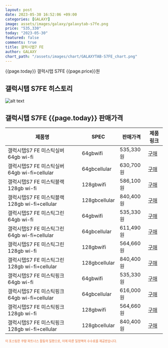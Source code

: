 ```yaml
---
layout: post
date: 2023-05-30 16:52:06 +09:00
categories: [GALAXY]
image: assets/images/galaxy/galaxytab-s7fe.png
price: "535,330"
today: "2023-05-30"
featured: false
comments: true
title: 갤럭시탭7 FE
author: GALAXY
chart_path: "/assets/images/chart/GALAXYTAB-S7FE_chart.png"
---
```


{{page.today}} 갤럭시탭 S7FE {{page.price}}원

## 갤럭시탭 S7FE 히스토리
![alt text]({{page.chart_path}} "갤럭시S23 히스토리")

## 갤럭시탭 S7FE {{page.today}} 판매가격
<main>
<table id="rwd-table-large">
  <thead>
    <tr>
      <th>제품명</th>
      <th>SPEC</th>
      <th>판매가격</th>
      <th>제품링크</th>
    </tr>
  </thead>
  <tbody><tr>
        <td>갤럭시탭S7 FE 미스틱실버 64gb wi-fi</td>
        <td>64gbwifi</td>
        <td>535,330원</td>
        <td><a href='https://link.coupang.com/a/SBKEA' target='_blank'>구매</a></td>
        </tr><tr>
        <td>갤럭시탭S7 FE 미스틱실버 64gb wi-fi+cellular</td>
        <td>64gbcellular</td>
        <td>630,700원</td>
        <td><a href='https://link.coupang.com/a/SBKLq' target='_blank'>구매</a></td>
        </tr><tr>
        <td>갤럭시탭S7 FE 미스틱블랙 128gb wi-fi</td>
        <td>128gbwifi</td>
        <td>586,100원</td>
        <td><a href='https://link.coupang.com/a/SBKNL' target='_blank'>구매</a></td>
        </tr><tr>
        <td>갤럭시탭S7 FE 미스틱블랙 128gb wi-fi+cellular</td>
        <td>128gbcellular</td>
        <td>840,400원</td>
        <td><a href='https://link.coupang.com/a/SBKQY' target='_blank'>구매</a></td>
        </tr><tr>
        <td>갤럭시탭S7 FE 미스틱그린 64gb wi-fi</td>
        <td>64gbwifi</td>
        <td>535,330원</td>
        <td><a href='https://link.coupang.com/a/SBKTK' target='_blank'>구매</a></td>
        </tr><tr>
        <td>갤럭시탭S7 FE 미스틱그린 64gb wi-fi+cellular</td>
        <td>64gbcellular</td>
        <td>611,490원</td>
        <td><a href='https://link.coupang.com/a/SBKV8' target='_blank'>구매</a></td>
        </tr><tr>
        <td>갤럭시탭S7 FE 미스틱그린 128gb wi-fi</td>
        <td>128gbwifi</td>
        <td>564,660원</td>
        <td><a href='https://link.coupang.com/a/SBKYc' target='_blank'>구매</a></td>
        </tr><tr>
        <td>갤럭시탭S7 FE 미스틱그린 128gb wi-fi+cellular</td>
        <td>128gbcellular</td>
        <td>840,400원</td>
        <td><a href='https://link.coupang.com/a/SBK0z' target='_blank'>구매</a></td>
        </tr><tr>
        <td>갤럭시탭S7 FE 미스틱핑크 64gb wi-fi</td>
        <td>64gbwifi</td>
        <td>535,330원</td>
        <td><a href='https://link.coupang.com/a/SBK2N' target='_blank'>구매</a></td>
        </tr><tr>
        <td>갤럭시탭S7 FE 미스틱핑크 64gb wi-fi+cellular</td>
        <td>64gbcellular</td>
        <td>616,000원</td>
        <td><a href='https://link.coupang.com/a/SBK5j' target='_blank'>구매</a></td>
        </tr><tr>
        <td>갤럭시탭S7 FE 미스틱핑크 128gb wi-fi</td>
        <td>128gbwifi</td>
        <td>564,660원</td>
        <td><a href='https://link.coupang.com/a/SBK7u' target='_blank'>구매</a></td>
        </tr><tr>
        <td>갤럭시탭S7 FE 미스틱핑크 128gb wi-fi+cellular</td>
        <td>128gbcellular</td>
        <td>840,400원</td>
        <td><a href='https://link.coupang.com/a/SBK9A' target='_blank'>구매</a></td>
        </tr></tbody>
</table>

</main>
<div style="color:#e56a2c;font-size: 0.7em;" >
이 포스팅은 쿠팡 파트너스 활동의 일환으로, 이에 따른 일정액의 수수료를 제공받습니다.
</div>
